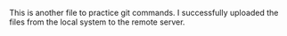This is another file to practice git commands.
I successfully uploaded the files from the local system to the remote server.